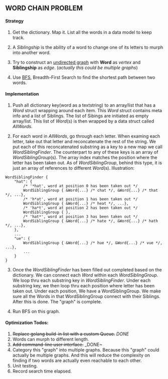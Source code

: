 ## WORD CHAIN PROBLEM

#### Strategy

1. Get the dictionary. Map it. List all the words in a data model to keep track.

2. A _Siblingship_ is the ability of a word to change one of its letters to murph into another word.

3. Try to construct an [undirected graph](https://en.wikipedia.org/wiki/Graph_(discrete_mathematics)#Undirected_graph) with __Word__ as _vertex_ and __Siblingship__ as _edge_. (_actually this could be multiple graphs_)

4. Use [BFS](https://en.wikipedia.org/wiki/Breadth-first_search), Breadth-First Search to find the shortest path between two words.


#### Implementation

1. Push all dictionary key(word as a textstring) to an array/list that has a _Word_ struct wrapping around each item. This _Word_ struct contains meta info and a list of Siblings. The list of Sibings are initiated as empty array/list. This list of _Word_(s) is then wrapped by a data struct called _AllWords_.

2. For each word in _AllWords_, go through each letter. When examing each letter, take out that letter and reconcatenate the rest of the string. We put each of this reconcatenated substring as a key to a new map we call _WordSiblingFinder_. The counterpart to any of these keys is an array of _WordSiblingGroup_(s). The array index matches the position where the letter has been taken out. As of _WordSiblingGroup_, behind this type, it is just an array of references to different _Word_(s).
Illustration:
```
WordSiblingFinder {
    "hat": {
        /* '*hat', word at position 0 has been taken out */
        WordSiblingGroup { &Word{...} /* chat */, &Word{...} /* that */, ...},
        /* 'h*at', word at position 1 has been taken out */
        WordSiblingGroup { &Word{...} /* heat */, ...},
        /* 'ha*t', word at position 2 has been taken out */
        WordSiblingGroup { },
        /* 'hat*', word at position 3 has been taken out */
        WordSiblingGroup { &Word{...} /* hate */, &Word{...} /* hath */, ...},
    },
    ...
    "ue": {
        WordSiblingGroup { &Word{...} /* hue */, &Word{...} /* vue */, ...},
        ...
    }
}
```

3. Once the _WordSiblingFinder_ has been filled out completed based on the dictionary. We can connect each _Word_ within each _WordSiblingGroup_. We loop thru each substring key in _WordSiblingFinder_. Under each substring key, we then loop thru each position where letter has been taken out. Under each position, We have a WordSiblingGroup. We make sure all the Words in that WordSiblingGroup connect with their Siblings. After this is done. The "graph" is complete.

4. Run BFS on this graph.

#### Optimization Todos:
1. ~~Replace golang build-in list with a custom Queue.~~ _DONE_
2. Words can murph to different length.
3. ~~Add command-line user interface.~~ _DONE~
4. Category this "graph" into multiple graphs. Because this "graph" could actually be multiple graphs. And this will reduce the complexity on finding if two words are actually even reachable to each other.
5. Unit testing.
6. Record search time elapsed.